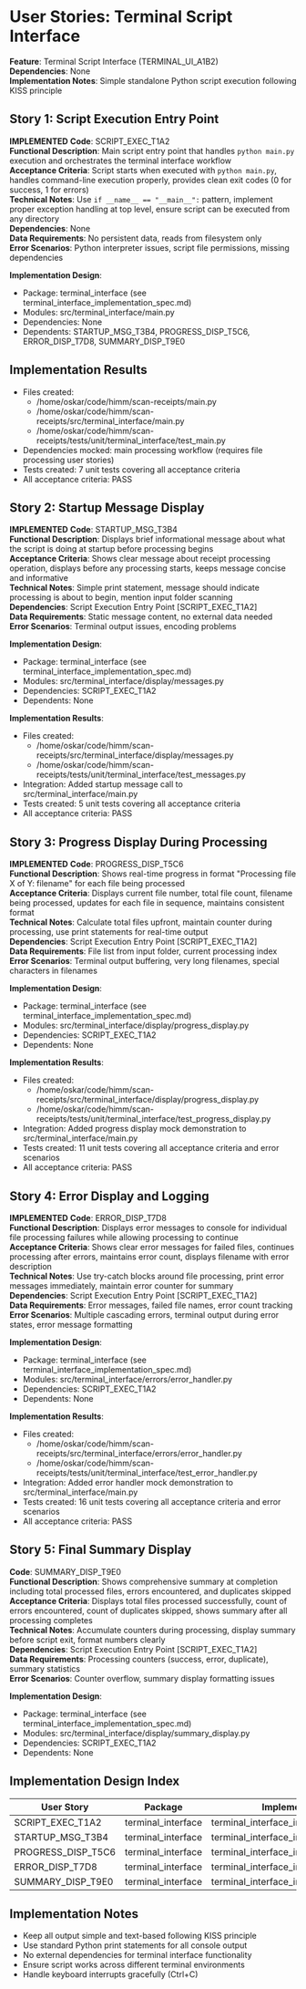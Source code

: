 # User Stories: Terminal Script Interface

**Feature**: Terminal Script Interface (TERMINAL_UI_A1B2)  
**Dependencies**: None  
**Implementation Notes**: Simple standalone Python script execution following KISS principle

## Story 1: Script Execution Entry Point
**IMPLEMENTED**
**Code**: SCRIPT_EXEC_T1A2  
**Functional Description**: Main script entry point that handles `python main.py` execution and orchestrates the terminal interface workflow  
**Acceptance Criteria**: Script starts when executed with `python main.py`, handles command-line execution properly, provides clean exit codes (0 for success, 1 for errors)  
**Technical Notes**: Use `if __name__ == "__main__":` pattern, implement proper exception handling at top level, ensure script can be executed from any directory  
**Dependencies**: None  
**Data Requirements**: No persistent data, reads from filesystem only  
**Error Scenarios**: Python interpreter issues, script file permissions, missing dependencies

**Implementation Design**: 
- Package: terminal_interface (see terminal_interface_implementation_spec.md)
- Modules: src/terminal_interface/main.py
- Dependencies: None
- Dependents: STARTUP_MSG_T3B4, PROGRESS_DISP_T5C6, ERROR_DISP_T7D8, SUMMARY_DISP_T9E0

## Implementation Results
- Files created: 
  - /home/oskar/code/himm/scan-receipts/main.py
  - /home/oskar/code/himm/scan-receipts/src/terminal_interface/main.py
  - /home/oskar/code/himm/scan-receipts/tests/unit/terminal_interface/test_main.py
- Dependencies mocked: main processing workflow (requires file processing user stories)
- Tests created: 7 unit tests covering all acceptance criteria
- All acceptance criteria: PASS

## Story 2: Startup Message Display
**IMPLEMENTED**
**Code**: STARTUP_MSG_T3B4  
**Functional Description**: Displays brief informational message about what the script is doing at startup before processing begins  
**Acceptance Criteria**: Shows clear message about receipt processing operation, displays before any processing starts, keeps message concise and informative  
**Technical Notes**: Simple print statement, message should indicate processing is about to begin, mention input folder scanning  
**Dependencies**: Script Execution Entry Point [SCRIPT_EXEC_T1A2]  
**Data Requirements**: Static message content, no external data needed  
**Error Scenarios**: Terminal output issues, encoding problems

**Implementation Design**: 
- Package: terminal_interface (see terminal_interface_implementation_spec.md)
- Modules: src/terminal_interface/display/messages.py
- Dependencies: SCRIPT_EXEC_T1A2
- Dependents: None

**Implementation Results**:
- Files created: 
  - /home/oskar/code/himm/scan-receipts/src/terminal_interface/display/messages.py
  - /home/oskar/code/himm/scan-receipts/tests/unit/terminal_interface/test_messages.py
- Integration: Added startup message call to src/terminal_interface/main.py
- Tests created: 5 unit tests covering all acceptance criteria
- All acceptance criteria: PASS

## Story 3: Progress Display During Processing
**IMPLEMENTED**
**Code**: PROGRESS_DISP_T5C6  
**Functional Description**: Shows real-time progress in format "Processing file X of Y: filename" for each file being processed  
**Acceptance Criteria**: Displays current file number, total file count, filename being processed, updates for each file in sequence, maintains consistent format  
**Technical Notes**: Calculate total files upfront, maintain counter during processing, use print statements for real-time output  
**Dependencies**: Script Execution Entry Point [SCRIPT_EXEC_T1A2]  
**Data Requirements**: File list from input folder, current processing index  
**Error Scenarios**: Terminal output buffering, very long filenames, special characters in filenames

**Implementation Design**: 
- Package: terminal_interface (see terminal_interface_implementation_spec.md)
- Modules: src/terminal_interface/display/progress_display.py
- Dependencies: SCRIPT_EXEC_T1A2
- Dependents: None

**Implementation Results**:
- Files created: 
  - /home/oskar/code/himm/scan-receipts/src/terminal_interface/display/progress_display.py
  - /home/oskar/code/himm/scan-receipts/tests/unit/terminal_interface/test_progress_display.py
- Integration: Added progress display mock demonstration to src/terminal_interface/main.py
- Tests created: 11 unit tests covering all acceptance criteria and error scenarios
- All acceptance criteria: PASS

## Story 4: Error Display and Logging
**IMPLEMENTED**
**Code**: ERROR_DISP_T7D8  
**Functional Description**: Displays error messages to console for individual file processing failures while allowing processing to continue  
**Acceptance Criteria**: Shows clear error messages for failed files, continues processing after errors, maintains error count, displays filename with error description  
**Technical Notes**: Use try-catch blocks around file processing, print error messages immediately, maintain error counter for summary  
**Dependencies**: Script Execution Entry Point [SCRIPT_EXEC_T1A2]  
**Data Requirements**: Error messages, failed file names, error count tracking  
**Error Scenarios**: Multiple cascading errors, terminal output during error states, error message formatting

**Implementation Design**: 
- Package: terminal_interface (see terminal_interface_implementation_spec.md)
- Modules: src/terminal_interface/errors/error_handler.py
- Dependencies: SCRIPT_EXEC_T1A2
- Dependents: None

**Implementation Results**:
- Files created: 
  - /home/oskar/code/himm/scan-receipts/src/terminal_interface/errors/error_handler.py
  - /home/oskar/code/himm/scan-receipts/tests/unit/terminal_interface/test_error_handler.py
- Integration: Added error handler mock demonstration to src/terminal_interface/main.py
- Tests created: 16 unit tests covering all acceptance criteria and error scenarios
- All acceptance criteria: PASS

## Story 5: Final Summary Display
**Code**: SUMMARY_DISP_T9E0  
**Functional Description**: Shows comprehensive summary at completion including total processed files, errors encountered, and duplicates skipped  
**Acceptance Criteria**: Displays total files processed successfully, count of errors encountered, count of duplicates skipped, shows summary after all processing completes  
**Technical Notes**: Accumulate counters during processing, display summary before script exit, format numbers clearly  
**Dependencies**: Script Execution Entry Point [SCRIPT_EXEC_T1A2]  
**Data Requirements**: Processing counters (success, error, duplicate), summary statistics  
**Error Scenarios**: Counter overflow, summary display formatting issues

**Implementation Design**: 
- Package: terminal_interface (see terminal_interface_implementation_spec.md)
- Modules: src/terminal_interface/display/summary_display.py
- Dependencies: SCRIPT_EXEC_T1A2
- Dependents: None

## Implementation Design Index
| User Story | Package | Implementation File | Status |
|------------|---------|-------------------|--------|
| SCRIPT_EXEC_T1A2 | terminal_interface | terminal_interface_implementation_spec.md | Designed |
| STARTUP_MSG_T3B4 | terminal_interface | terminal_interface_implementation_spec.md | Designed |
| PROGRESS_DISP_T5C6 | terminal_interface | terminal_interface_implementation_spec.md | Designed |
| ERROR_DISP_T7D8 | terminal_interface | terminal_interface_implementation_spec.md | Designed |
| SUMMARY_DISP_T9E0 | terminal_interface | terminal_interface_implementation_spec.md | Designed |

## Implementation Notes
- Keep all output simple and text-based following KISS principle
- Use standard Python print statements for all console output
- No external dependencies for terminal interface functionality
- Ensure script works across different terminal environments
- Handle keyboard interrupts gracefully (Ctrl+C)